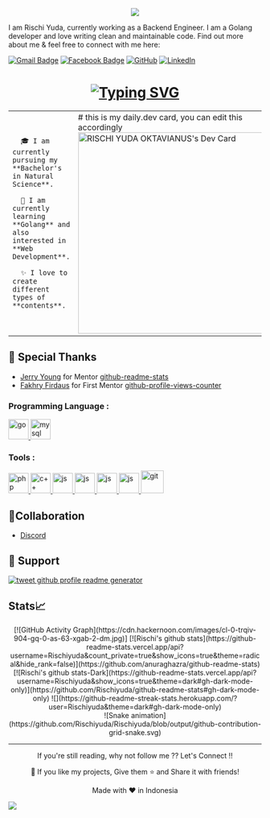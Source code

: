 <p align="center">
  <img src="https://capsule-render.vercel.app/api?type=waving&color=gradient&text=Hello!&height=100&section=header"/>
</p>
I am Rischi Yuda, currently working as a Backend Engineer. I am a Golang developer and love writing clean and maintainable code. Find out more about me & feel free to connect with me here:

[![Gmail Badge](https://img.shields.io/badge/-rischiyuda17@gmail.com-c14438?style=flat-square&logo=Gmail&logoColor=white&link=mailto:rischiyuda17@gmail.com)](mailto:rischiyuda17@gmail.com)
[![Facebook Badge](https://img.shields.io/badge/rischi.yuda-1877F2?style=flat-square&logo=facebook&logoColor=white&link=https://www.facebook.com/rischi.yuda/)](https://www.facebook.com/rischi.yuda/)
[![GitHub](https://img.shields.io/badge/-Rischi-black?style=for-the-badge&logo=github&logoColor=white)]([https://github.com/Rischiyuda) 
[![LinkedIn](https://img.shields.io/badge/-Rischi-blue?style=for-the-badge&logo=linkedin&logoColor=white)](https://www.linkedin.com/in/rischi-yuda-ryo17)

<h1 align="center"><a href="https://git.io/typing-svg"><img align="center" src="https://readme-typing-svg.herokuapp.com?font=Kalam&size=35&pause=1000&color=F74DBD&center=true&vCenter=true&width=435&lines=Hi+%F0%9F%91%8B%2C+I'm+Rischi;Back+End+Developer;" alt="Typing SVG" /></a></h1>
<!-- <h1 align="center" ><img align="center" style="margin-left:10px" alt="GIF" src="https://media.giphy.com/media/TFPdmm3rdzeZ0kP3zG/giphy.gif" witdh="300" height="300"/></h1> -->

<table>
  <tr>
    <td valign="center">
      
      🎓 I am currently pursuing my **Bachelor's in Natural Science**.
      
      🌱 I am currently learning **Golang** and also interested in **Web Development**.
      
      ✨ I love to create different types of **contents**.
<td >
# this is my daily.dev card, you can edit this accordingly
      <a href="https://app.daily.dev/Ryo17"><img src="https://api.daily.dev/devcards/b90c3dbdd9bc452682eb2aa27d37a132.png?r=k9r" width="400" alt="RISCHI YUDA OKTAVIANUS's Dev Card"/></a>
    </td>
    
  </tr>
  </table>

<!--
**Rischiyuda/Rischiyuda** is a ✨ _special_ ✨ repository because its `README.md` (this file) appears on your GitHub profile.

Here are some ideas to get you started:

- 🔭 I’m currently working on ...
- 🌱 I’m currently learning ...
- 👯 I’m looking to collaborate on ...
- 🤔 I’m looking for help with ...
- 💬 Ask me about ...
- 📫 How to reach me: ...
- 😄 Pronouns: ...
- ⚡ Fun fact: ...
-->

## 🙇 Special Thanks

- [Jerry Young](https://github.com/jackthepanda96) for Mentor [github-readme-stats](https://github.com/jackthepanda96)
- [Fakhry Firdaus](https://github.com/iffakhry) for First Mentor [github-profile-views-counter](https://github.com/iffakhry)

<!-- ## 🙇 Sponsors -->

<!-- - [Scott C Wilson](https://github.com/scottcwilson) donated the first-ever grant to this tool. A big thanks to him. -->

<h3 align="Left">Programming Language :</h3>
<p align="Left"> 
  <a href="https://go.dev/" target="_blank" rel="noreferrer"> 
    <img src="https://raw.githubusercontent.com/jmnote/z-icons/master/svg/go.svg"
      alt="go" width="40" height="40" /> </a> 
  <a href="https://www.mysql.com/" target="_blank" rel="noreferrer">
    <img src="https://raw.githubusercontent.com/jmnote/z-icons/master/svg/mysql.svg"
      alt="mysql" width="40" height="40" /> </a> 
</p>
 
<h3 align="Left">Tools :</h3>
<p align="Left"> 
  <a href="https://aws.amazon.com/" target="_blank" rel="noreferrer">
    <img src="https://logos-world.net/wp-content/uploads/2021/08/Amazon-Web-Services-AWS-Logo-700x394.png"
      alt="php" width="40" height="40" /> </a> 
  <a href="https://postman.com/" target="_blank" rel="noreferrer"> 
    <img src="https://www.vectorlogo.zone/logos/getpostman/getpostman-icon.svg"
      alt="c++" width="40" height="40" /> </a> 
  <a href="https://www.dockere.com/" target="_blank" rel="noreferrer"> 
    <img src="https://www.vectorlogo.zone/logos/docker/docker-official.svg"
      alt="js" width="40" height="40" /> </a> 
  <a href="https://www.ubuntu.com/" target="_blank" rel="noreferrer"> 
    <img src="https://www.vectorlogo.zone/logos/ubuntu/ubuntu-icon.svg"
      alt="js" width="40" height="40" /> </a>
  <a href="https://www.swagger.com/" target="_blank" rel="noreferrer"> 
    <img src="https://vectorwiki.com/images/v21Kn__swaggerhub.svg"
      alt="js" width="40" height="40" /> </a>
  <a href="https://www.jwt.io/" target="_blank" rel="noreferrer"> 
    <img src="https://vectorwiki.com/images/yEsJ6__jwt-io-json-web-token.svg"
      alt="js" width="40" height="40" /> </a>
  <a href="https://github.com/" target="_blank" rel="noreferrer">
    <img src="https://cdn.jsdelivr.net/gh/devicons/devicon/icons/git/git-original.svg" 
      alt="git" width="45" height="45"/> </a> 
 </p>

 
## 🤝Collaboration

- [Discord](https://discord.com/)

## 🙏 Support

<p align="left">
<!-- <a href="https://www.payoneer.com/id/"><img src="https://ionicabizau.github.io/badges/paypal.svg" alt="sponsor github profile readme generator"/>
</a> -->
<a href="https://twitter.com/yudhaR3HADT">
<img src="https://img.shields.io/twitter/url?style=social&url=https%3A%2F%2Frahuldkjain.github.io%2Fgithub-profile-readme-generator" alt="tweet github profile readme generator"/>
</a>
</p>

## Stats📈
<p align="center">
[![GitHub Activity Graph](https://cdn.hackernoon.com/images/cl-0-trqiv-904-gq-0-as-63-xgab-2-dm.jpg)]
[![Rischi's github stats](https://github-readme-stats.vercel.app/api?username=Rischiyuda&count_private=true&show_icons=true&theme=radical&hide_rank=false)](https://github.com/anuraghazra/github-readme-stats)
[![Rischi's github stats-Dark](https://github-readme-stats.vercel.app/api?username=Rischiyuda&show_icons=true&theme=dark#gh-dark-mode-only)](https://github.com/Rischiyuda/github-readme-stats#gh-dark-mode-only)
![](https://github-readme-streak-stats.herokuapp.com/?user=Rischiyuda&theme=dark#gh-dark-mode-only)<br/>
![Snake animation](https://github.com/Rischiyuda/Rischiyuda/blob/output/github-contribution-grid-snake.svg)
<!-- [![Top Langs](https://github-readme-stats.vercel.app/api/top-langs/?username=Rischiyuda&layout=compact&theme=vision-friendly-dark)](https://github.com/anuraghazra/github-readme-stats) -->
 
</p>

<hr>
<p align="center"> If you're still reading, why not follow me ?? Let's Connect !!</p>
<p align="center">💙 If you like my projects, Give them ⭐ and Share it with friends!</p>
<p align="center">
Made with ❤️ in Indonesia
</p>
 
<p align="left">
  <img src="https://capsule-render.vercel.app/api?type=waving&color=gradient&height=100&section=footer"/>
</p>
